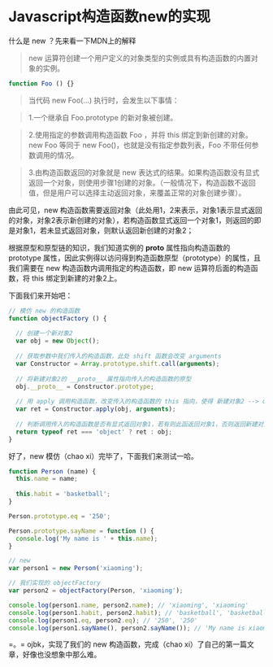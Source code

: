 # Javascript构造函数new的实现

什么是 new ？先来看一下MDN上的解释

> new 运算符创建一个用户定义的对象类型的实例或具有构造函数的内置对象的实例。

```js
function Foo () {}
```

> 当代码 new Foo(...) 执行时，会发生以下事情：

> 1.一个继承自 Foo.prototype 的新对象被创建。

> 2.使用指定的参数调用构造函数 Foo ，并将 this 绑定到新创建的对象。new Foo 等同于 new Foo()，也就是没有指定参数列表，Foo 不带任何参数调用的情况。

> 3.由构造函数返回的对象就是 new 表达式的结果。如果构造函数没有显式返回一个对象，则使用步骤1创建的对象。（一般情况下，构造函数不返回值，但是用户可以选择主动返回对象，来覆盖正常的对象创建步骤）。


由此可见，new 构造函数需要返回对象（此处用1，2来表示，对象1表示显式返回的对象，对象2表示新创建的对象），若构造函数显式返回一个对象1，则返回的即是对象1，若未显式返回对象，则默认返回新创建的对象2；

根据原型和原型链的知识，我们知道实例的 __proto__ 属性指向构造函数的 prototype 属性，因此实例得以访问得到构造函数原型（prototype）的属性，且我们需要在 new 构造函数内调用指定的构造函数，即 new 运算符后面的构造函数，将 this 绑定到新建的对象2上。

下面我们来开始吧：

```js
// 模仿 new 的构造函数
function objectFactory () {
  
  // 创建一个新对象2
  var obj = new Object();
  
  // 获取参数中我们传入的构造函数，此处 shift 函数会改变 arguments
  var Constructor = Array.prototype.shift.call(arguments);
  
  // 将新建对象2的 __proto__ 属性指向传入的构造函数的原型
  obj.__proto__ = Constructor.prototype;
  
  // 用 apply 调用构造函数，改变传入的构造函数的 this 指向，使得 新建对象2 --> obj 可以访问构造函数的属性
  var ret = Constructor.apply(obj, arguments);
  
  // 判断调用传入的构造函数是否有显式返回对象1，若有则此函返回对象1，否则返回新建对象2 --> obj
  return typeof ret === 'object' ? ret : obj;
}
```

好了，new 模仿（chao xi）完毕了，下面我们来测试一哈。

``` js
function Person (name) {
  this.name = name;
  
  this.habit = 'basketball';
}

Person.prototype.eq = '250';

Person.prototype.sayName = function () {
  console.log('My name is ' + this.name);
}

// new 
var person1 = new Person('xiaoming');

// 我们实现的 objectFactory
var person2 = objectFactory(Person, 'xiaoming');

console.log(person1.name, person2.name); // 'xiaoming', 'xiaoming'
console.log(person1.habit, person2.habit); // 'basketball', 'basketball'
console.log(person1.eq, person2.eq); // '250', '250'
console.log(person1.sayName(), person2.sayName()); // 'My name is xiaoming', 'My name is xiaoming'

```

=。= ojbk，实现了我们的 new 构造函数，完成（chao xi）了自己的第一篇文章，好像也没想象中那么难。

